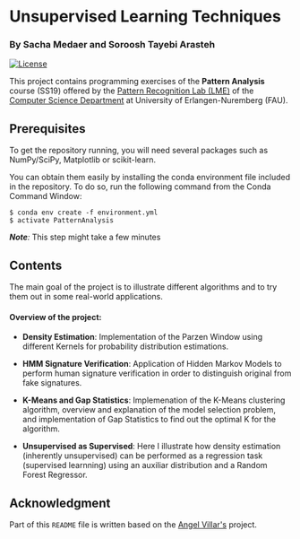 # Unsupervised Learning Techniques

### By Sacha Medaer and Soroosh Tayebi Arasteh

[![License](https://img.shields.io/badge/License-Apache%202.0-blue.svg)](https://opensource.org/licenses/Apache-2.0)


This project contains programming exercises of the **Pattern Analysis** course (SS19) offered by the [Pattern Recognition Lab (LME)](https://lme.tf.fau.de/) of the [Computer Science Department](https://www.informatik.uni-erlangen.de/) at University of Erlangen-Nuremberg (FAU).

## Prerequisites

To get the repository running, you will need several packages such as NumPy/SciPy, Matplotlib or scikit-learn.

You can obtain them easily by installing the conda environment file included in the repository. To do so, run the following command from the Conda Command Window:

```shell
$ conda env create -f environment.yml
$ activate PatternAnalysis
```

*__Note__:* This step might take a few minutes

## Contents

The main goal of the project is to illustrate different algorithms and to try them out in some real-world applications.

#### Overview of the project:

- **Density Estimation**: Implementation of the Parzen Window using different Kernels for probability distribution estimations.

- **HMM Signature Verification**: Application of Hidden Markov Models to perform human signature verification in order to distinguish original from fake signatures.

- **K-Means and Gap Statistics**: Implemenation of the K-Means clustering algorithm, overview and explanation of the model selection problem, and implementation of Gap Statistics to find out the optimal K for the algorithm.

- **Unsupervised as Supervised**: Here I illustrate how density estimation (inherently unsupervised) can be performed as a regression task (supervised learnning) using an auxiliar distribution and a Random Forest Regressor.

## Acknowledgment

Part of this `README` file is written based on the [Angel Villar's](https://github.com/angelvillar96) project.
